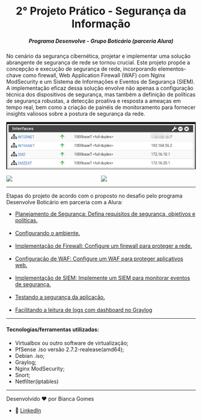 <h1 align="center">2° Projeto Prático - Segurança da Informação</h1>
<h5 align="center">Programa Desenvolve - Grupo Boticário (parceria Alura)</h5>

<div>
  <p> No cenário da segurança cibernética, projetar e implementar uma solução abrangente de segurança de rede se tornou crucial. 
Este projeto propõe a concepção e execução de segurança de rede, incorporando elementos-chave como firewall, Web Application Firewall (WAF)  com Nginx ModSecurity e um Sistema de Informações e Eventos de Segurança (SIEM). A implementação eficaz dessa solução envolve não apenas a configuração técnica dos dispositivos de segurança, mas também a definição de políticas de segurança robustas, a detecção proativa e resposta a ameaças em tempo real, bem como a criação de painéis de monitoramento para fornecer insights valiosos sobre a postura de segurança da rede.</p>
</div>

<div align="center">
  
![interfaces_configuradas](https://github.com/biancagomesalves/projeto_2_rede_firewall_WAF_SIEM/blob/7dcaeb101b06428af1c3831245cbf3c6458aa5eb/imagens/configurando_ambiente_img/todas_interfaces_pfSense.png)
</div>


<div align="center">
  <div style="display: flex; flex-direction: row;">
    <img src="https://github.com/biancagomesalves/projeto_2_rede_firewall_WAF_SIEM/assets/81443381/e899a3a7-b862-4fa2-be20-fbaff7dea9de" width="50%"/>
    <img src="https://github.com/biancagomesalves/projeto_2_rede_firewall_WAF_SIEM/assets/81443381/6631f662-0324-409a-84b9-0dc88a19e348" width="50%"/>
  </div>
</div>


---
<span>Etapas do projeto de acordo com o proposto no desafio pelo programa Desenvolve Boticário em parceria com a Alura:</span>
<ul>
  <li> <a href="Planejamento de Segurança/Planejamento de Segurança.md">Planejamento de Segurança: Defina requisitos de segurança, objetivos e políticas.</a>
  </li>
  <br>
  <li> <a href="configs_iniciais_Virtualbox/configurando_ambiente_virtualbox.md">Configurando o ambiente.</a></li>
   <br>
  <li> <a href="implementação_Firewall_pfSense/implementando-firewall-pfSense.md">Implementação de Firewall: Configure um firewall para proteger a rede.</a></li>
   <br>
  <li> <a href="https://github.com/biancagomess/projeto_2_rede_firewall_WAF_SIEM/blob/main/implementa%C3%A7%C3%A3o_Firewall_pfSense/configurando_interfaces/interface_dmzext.md">Configuração de WAF: Configure um WAF para proteger aplicativos web.</a></li>
   <br>
  <li><a href="https://github.com/biancagomess/projeto_2_rede_firewall_WAF_SIEM/blob/a3c2fdaf93930f2c1885e830a0d8340e91d24bdf/Implementando_SIEM/implemantando_SIEM.md"> Implementação de SIEM: Implemente um SIEM para monitorar eventos de segurança.</a></li>
   <br>
  <li><a href="https://github.com/biancagomesalves/projeto_2_rede_firewall_WAF_SIEM/blob/c20634ee73c2e8b789298ffab7c73c522297e8dc/testando_a_aplica%C3%A7%C3%A3o/testando_a_aplicacao.md"> Testando a segurança da aplicação.</a></li>
     <br>
  <li><a href="https://github.com/biancagomesalves/projeto_2_rede_firewall_WAF_SIEM/blob/fd5fc023292ff01cc39238d0a13c1e684559d4ba/Implementando_SIEM/visualizando_logs_dashboard/visualizando_logs_dashboard.md"> Facilitando a leitura de logs com dashboard no Graylog </a></li>
  
</ul>

---

<h4>Tecnologias/ferramentas utilizadas:</h4>

- Virtualbox ou outro software de virtualização;
- PfSense .iso versão 2.7.2-realease(amd64);
- Debian .iso;
- Graylog;
- Nginx ModSecurity;
- Snort;
- Netfilter(iptables)
  
---

Desenvolvido ❤️ por Bianca Gomes  
- 🔗 [LinkedIn](https://www.linkedin.com/in/bianca--gomes/)





